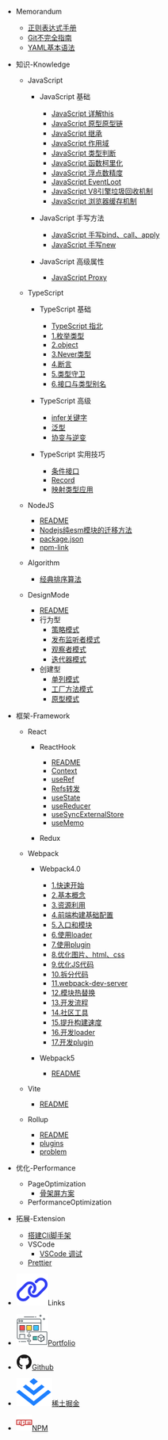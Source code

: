 - Memorandum

  - [正则表达式手册](/post/memorandum/正则表达式手册.md)
  - [Git不完全指南](/post/memorandum/GIT不完全指南.md)
  - [YAML基本语法](/post/memorandum/YAML基本语法.md)

- 知识-Knowledge

  <!-- JavaScript -->

  - JavaScript

    - JavaScript 基础
      - [JavaScript 详解this](/post/knowledge/JavaScript/JavaScript基础/JavaScript详解this.md)
      - [JavaScript 原型原型链](/post/knowledge/JavaScript/JavaScript基础/JavaScript原型原型链.md)
      - [JavaScript 继承](/post/knowledge/JavaScript/JavaScript基础/JavaScript继承.md)
      - [JavaScript 作用域](/post/knowledge/JavaScript/JavaScript基础/JavaScript作用域.md)
      - [JavaScript 类型判断](/post/knowledge/JavaScript/JavaScript基础/JavaScript类型判断.md)
      - [JavaScript 函数柯里化](/post/knowledge/JavaScript/JavaScript基础/JavaScript函数柯里化.md)
      - [JavaScript 浮点数精度](/post/knowledge/JavaScript/JavaScript基础/JavaScript浮点数精度.md)
      - [JavaScript EventLoot](/post/knowledge/JavaScript/JavaScript基础/JavaScriptEventLoop.md)
      - [JavaScript V8引擎垃圾回收机制](/post/knowledge/JavaScript/JavaScript基础/JavaScriptV8引擎垃圾回收.md)
      - [JavaScript 浏览器缓存机制](/post/knowledge/JavaScript/JavaScript基础/JavaScript缓存机制/artical.md)

    - JavaScript 手写方法
      - [JavaScript 手写bind、call、apply](/post/knowledge/JavaScript/JavaScript手写方法/JavaScript手写bind_call_apply.md)
      - [JavaScript 手写new](/post/knowledge/JavaScript/JavaScript手写方法/JavaScript手写new.md)

    - JavaScript 高级属性
      - [JavaScript Proxy](/post/knowledge/JavaScript/JavaScript属性/Proxy.md)

  <!-- Css -->

  <!-- TypeScript -->

  - TypeScript

    - TypeScript 基础
      - [TypeScript 指北](/post/knowledge/TypeScript/TypeScript基础/README.md)
      - [1.枚举类型](/post/knowledge/TypeScript/TypeScript基础/1_枚举类型.md)
      - [2.object](/post/knowledge/TypeScript/TypeScript基础/2_object.md)
      - [3.Never类型](/post/knowledge/TypeScript/TypeScript基础/3_Never类型.md)
      - [4.断言](/post/knowledge/TypeScript/TypeScript基础/4_TS断言.md)
      - [5.类型守卫](/post/knowledge/TypeScript/TypeScript基础/5_类型守卫.md)
      - [6.接口与类型别名](/post/knowledge/TypeScript/TypeScript基础/6_接口与类型别名.md)

    - TypeScript 高级
      - [infer关键字](/post/knowledge/TypeScript/TypeScript高级/20210816_infer关键字.md)
      - [泛型](/post/knowledge/TypeScript/TypeScript高级/20210901_泛型.md)
      - [协变与逆变](/post/knowledge/TypeScript/TypeScript高级/20220816_协变逆变.md)

    - TypeScript 实用技巧
      - [条件接口](/post/knowledge/TypeScript/TypeScript实用技巧/20221230_条件接口.md)
      - [Record](/post/knowledge/TypeScript/TypeScript实用技巧/20210926_Record.md)
      - [映射类型应用](/post/knowledge/TypeScript/TypeScript实用技巧/20230330_mappingType.md)

  <!-- NodeJS -->

  - NodeJS
    - [README](/post/knowledge/NodeJS/README.md)
    - [Nodejs纯esm模块的迁移方法](/post/knowledge/NodeJS/Nodejs纯esm模块的迁移方法.md)
    - [package.json](/post/knowledge/NodeJS/package.json.md)
    - [npm-link](/post/knowledge/NodeJS/npm-link.md)

  - Algorithm
    - [经典排序算法](/post/knowledge/Algorithm/sort-algorithm.md)

  - DesignMode
    - [README](/post/knowledge/DesignMode/README.md)
    - 行为型
      - [策略模式](/post/knowledge/DesignMode/StrategyMode.md)
      - [发布监听者模式](/post/knowledge/DesignMode/PublishSubscribePattern.md)
      - [观察者模式](/post/knowledge/DesignMode/ObserverMode.md)
      - [迭代器模式](/post/knowledge/DesignMode/Iterator.md)
    - 创建型
      - [单列模式](/post/knowledge/DesignMode/SingleColumnPattern.md)
      - [工厂方法模式](/post/knowledge/DesignMode/FactoryMethodPattern.md)
      - [原型模式](/post/knowledge/DesignMode/PrototypePattern.md)

- 框架-Framework

  - React

    - ReactHook
      - [README](/post/framework/React/ReactHook/20210526_ReactHook.md)
      - [Context](/post/framework/React/ReactHook/20210630_Context.md)
      - [useRef](/post/framework/React/ReactHook/hooks_useRef.md)
      - [Refs转发](/post/framework/React/ReactHook/20210702_Refs转发.md)
      - [useState](/post/framework/React/ReactHook/20220726_useState.md)
      - [useReducer](/post/framework/React/ReactHook/20210715_useReducer.md)
      - [useSyncExternalStore](/post/framework/React/ReactHook/20220726_useSyncExternalStore.md)
      - [useMemo](/post/framework/React/ReactHook/20220917_useMemo.md)

    - Redux

  - Webpack

    - Webpack4.0
      - [1.快速开始](/post/framework/Webpack/Webpack4.0/1.快速开始.md)
      - [2.基本概念](/post/framework/Webpack/Webpack4.0/2.基本概念.md)
      - [3.资源利用](/post/framework/Webpack/Webpack4.0/3.资源利用.md)
      - [4.前端构建基础配置](/post/framework/Webpack/Webpack4.0/4.前端构建基础配置.md)
      - [5.入口和模块](/post/framework/Webpack/Webpack4.0/5.入口和模块.md)
      - [6.使用loader](/post/framework/Webpack/Webpack4.0/6.使用loader.md)
      - [7.使用plugin](/post/framework/Webpack/Webpack4.0/7.使用plugin.md)
      - [8.优化图片、html、css](/post/framework/Webpack/Webpack4.0/8.优化图片&HTML&CSS.md)
      - [9.优化JS代码](/post/framework/Webpack/Webpack4.0/9.优化JS代码.md)
      - [10.拆分代码](/post/framework/Webpack/Webpack4.0/10.拆分代码.md)
      - [11.webpack-dev-server](/post/framework/Webpack/Webpack4.0/11.webpack-dev-server.md)
      - [12.模块热替换](/post/framework/Webpack/Webpack4.0/12.模块热替换.md)
      - [13.开发流程](/post/framework/Webpack/Webpack4.0/13.开发流程.md)
      - [14.社区工具](/post/framework/Webpack/Webpack4.0/14.社区工具.md)
      - [15.提升构建速度](/post/framework/Webpack/Webpack4.0/15.提升构建速度.md)
      - [16.开发loader](/post/framework/Webpack/Webpack4.0/16.开发loader.md)
      - [17.开发plugin](/post/framework/Webpack/Webpack4.0/17.开发plugin.md)

    - Webpack5
      - [README](/post/framework/Webpack/README.md)

  - Vite
    - [README](/post/framework/Vite/README.md)

  - Rollup
    - [README](/post/framework/Rollup/README.md)
    - [plugins](/post/framework/Rollup/Plugins.md)
    - [problem](/post/framework/Rollup/Problems.md)

- 优化-Performance

  - PageOptimization
    - [骨架屏方案](/post/performance/骨架屏方案.md)
  - PerformanceOptimization

- 拓展-Extension

  - [搭建Cli脚手架](/post/extension/搭建Cli脚手架.md)
  - VSCode
    - [VSCode 调试](/post/extension/VSCode/debugging.md)
  - [Prettier](/post/extension/Prettier.md)

<!-- - 数据结构 -->

- <p class="sidebar-link-title"><img src="/assets/img/link.svg"></img>Links</p>

- <a class="sidebar-link" target="_blank" href="https://portfolio.zhangjc.cn/"><img src="/assets/img/portfolio.svg"></img>Portfolio</a>
- <a class="sidebar-link" target="_blank" href="https://github.com/zhangjichengcc"><img src="/assets/img/github.svg"></img>Github</a>
- <a class="sidebar-link" target="_blank" href="https://juejin.cn/user/3491704659003998"><img src="/assets/img/juejin.svg"></img>稀土掘金</a>
- <a class="sidebar-link" target="_blank" href="https://www.npmjs.com/~zhangjicheng"><img src="/assets/img/npm.svg"></img>NPM</a>
